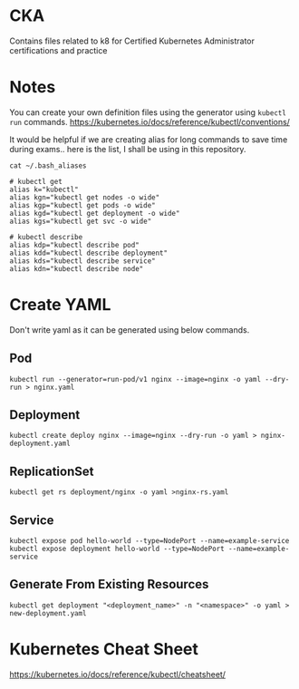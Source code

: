 # CKA
Contains files related to k8 for Certified Kubernetes Administrator certifications and practice

# Notes

You can create your own definition files using the generator using `kubectl run` commands.
https://kubernetes.io/docs/reference/kubectl/conventions/

It would be helpful if we are creating alias for long commands to save time during exams.. 
here is the list, I shall be using in this repository.

```
cat ~/.bash_aliases

# kubectl get
alias k="kubectl"
alias kgn="kubectl get nodes -o wide"
alias kgp="kubectl get pods -o wide"
alias kgd="kubectl get deployment -o wide"
alias kgs="kubectl get svc -o wide"

# kubectl describe
alias kdp="kubectl describe pod"
alias kdd="kubectl describe deployment"
alias kds="kubectl describe service"
alias kdn="kubectl describe node"
```

# Create YAML

Don't write yaml as it can be generated using below commands.

## Pod
```
kubectl run --generator=run-pod/v1 nginx --image=nginx -o yaml --dry-run > nginx.yaml
```
## Deployment

```
kubectl create deploy nginx --image=nginx --dry-run -o yaml > nginx-deployment.yaml
```
## ReplicationSet
```
kubectl get rs deployment/nginx -o yaml >nginx-rs.yaml
```

## Service
```
kubectl expose pod hello-world --type=NodePort --name=example-service
kubectl expose deployment hello-world --type=NodePort --name=example-service
```

## Generate From Existing Resources
```
kubectl get deployment "<deployment_name>" -n "<namespace>" -o yaml > new-deployment.yaml
```

# Kubernetes Cheat Sheet
https://kubernetes.io/docs/reference/kubectl/cheatsheet/
